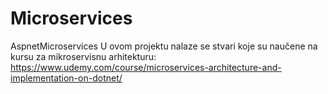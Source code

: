 # Microservices
AspnetMicroservices
U ovom projektu nalaze se stvari koje su naučene na kursu za mikroservisnu arhitekturu: https://www.udemy.com/course/microservices-architecture-and-implementation-on-dotnet/
